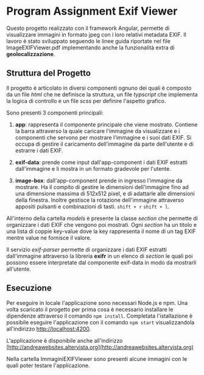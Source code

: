 # Program Assignment Exif Viewer

Questo progetto realizzato con il framework Angular, permette di visualizzare immagini 
in formato jpeg con i loro relativi metadata EXIF. Il lavoro è stato sviluppato seguendo
le linee guida riportate nel file ImageEXIFViewer.pdf implementando anche la funzionalità extra
di **geolocalizzazione**.

## Struttura del Progetto
Il progetto è articolato in diversi componenti ognuno dei quali è composto da un file _html_
che ne definisce la struttura, un file _typscript_ che implementa la logica
di controllo e un file _scss_ per definire l'aspetto grafico.

Sono presenti 3 componenti principali:

1. **app**: rappresenta il componente principale che viene mostrato. Contiene la barra 
   attraverso la quale caricare l'immagine da visualizzare e i componenti che servono per
   mostrare l'immagine e i suoi dati EXIF. Si occupa di gestire il caricamento dell'immagine
   da parte dell'utente e di estrarre i dati EXIF.
   
2. **exif-data**: prende come input dall'app-component i dati EXIF estratti dall'immagine 
   e li mostra in un formato gradevole per l'utente.
   
3. **image-box**: dall'app-component prende in ingresso l'immagine da mostrare. Ha il 
   compito di gestire le dimensioni dell'immagine fino ad una dimensione massima di 512x512
   pixel, e di adattarle alle dimensioni della finestra. Inoltre gestisce
   la rotazione dell'immagine attraverso appositi pulsanti e combinazioni di tasti.
   `shift + r`  `shift + l`.
   
All'interno della cartella _models_ è presente la classe _section_ che permette di organizzare
i dati EXIF che vengono poi mostrati. Ogni _section_ ha un titolo 
e una lista di coppie key-value dove la key rappresenta il nome di un tag EXIF 
mentre value ne fornisce il valore.

Il servizio _exif-parser_ permette di organizzare i dati EXIF estratti dall'immagine attraverso
la libreria **exifr** in un elenco di _section_ le quali poi possono essere interpretate dal
componente exif-data in modo da mostrarli all'utente.

## Esecuzione
Per eseguire in locale l'applicazione sono necessari Node.js e npm.
Una volta scaricato il progetto per prima cosa è necessario installare le dipendenze
attraverso il comando `npm install`. Completata l'istallazione è possibile 
eseguire l'applicazione con il comando `npm start` visualizzandola all'indirizzo
[ http://localhost:4200](http://localhost:4200).

L'applicazione è disponibile anche all'indirizzo
[http://andreawebsites.altervista.org](http://andreawebsites.altervista.org)

Nella cartella ImmaginiEXIFViewer sono presenti alcune immagini con le quali
poter testare l'applicazione.

